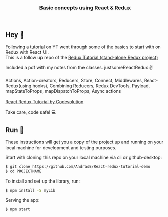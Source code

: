 <h3 align="center">
  Basic concepts using React & Redux
</h3>

<br>

## Hey 👋
Following a tutorial on YT went through some of the basics to start with on Redux with React UI. <br>
This is a follow up repo of the
<a href="https://github.com/AndrasE/Redux-tutorial" target="_blank" rel="noopener noreferrer">
Redux Tutorial (stand-alone Redux project)
</a>

Included a pdf with my notes from the classes. justsomeReactRedux ✌️
<br><br>
Actions, Action-creators, Reducers, Store, Connect, Middlewares, React-Redux(using hooks), Combining Reducers, Redux DevTools, Payload, mapStateToProps, mapDispatchToProps, Async actions <br><br>
<a href="https://www.youtube.com/playlist?list=PLC3y8-rFHvwheJHvseC3I0HuYI2f46oAK" target="_blank" rel="noopener noreferrer">
React Redux Tutorial by Codevolution
</a>

Take care, code safe! 💻
<br>

## Run 🚀
These instructions will get you a copy of the project up and running on your local machine for development and testing purposes. 

Start with cloning this repo on your local machine via cli or github-desktop:

```sh
$ git clone https://github.com/AndrasE/React-redux-tutorial-demo
$ cd PROJECTNAME
```
To install and set up the library, run:
```sh
$ npm install -S myLib
```
Serving the app:
```sh
$ npm start
```

